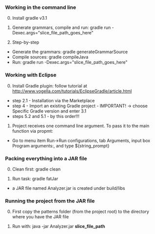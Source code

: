 ### Working in the command line

0. Install gradle v3.1

1. Generate grammars, compile and run:
  gradle run -Dexec.args="slice_file_path_goes_here"
  
2. Step-by-step
  * Generate the grammars: gradle generateGrammarSource
  * Compile sources: gradle compileJava
  * Run: gradle run -Dexec.args="slice_file_path_goes_here"
  
### Working with Eclipse

0. Install Gradle plugin: follow tutorial at http://www.vogella.com/tutorials/EclipseGradle/article.html
  * step 2.1 - Installation via the Marketplace
  * step 4 - Import an existing Gradle project - IMPORTANT! -> choose Specific Gradle version and enter 3.1
  * steps 5.2 and 5.1 - by this order!!!
  
1. Project receives one command line argument. To pass it to the main function via propmt:
  * Go to menu item Run->Run configurations, tab Arguments, input box Program arguments:, and type ${string_prompt}

### Packing everything into a JAR file

0. Clean first:
  gradle clean
  
1. Run task:
  gradle fatJar
  
* a JAR file named Analyzer.jar is created under build/libs

### Running the project from the JAR file

0. First copy the patterns folder (from the project root) to the directory where you have the JAR file

1. Run with: 
  java -jar Analyzer.jar **slice_file_path**
  
 
